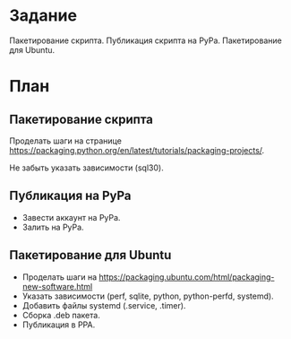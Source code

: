 # Задание
Пакетирование скрипта.
Публикация скрипта на PyPa.
Пакетирование для Ubuntu.

# План
## Пакетирование скрипта
Проделать шаги на странице https://packaging.python.org/en/latest/tutorials/packaging-projects/.

Не забыть указать зависимости (sql30).

## Публикация на PyPa
- Завести аккаунт на PyPa.
- Залить на PyPa.

## Пакетирование для Ubuntu
- Проделать шаги на https://packaging.ubuntu.com/html/packaging-new-software.html
- Указать зависимости (perf, sqlite, python, python-perfd, systemd).
- Добавить файлы systemd (.service, .timer).
- Сборка .deb пакета.
- Публикация в PPA.
